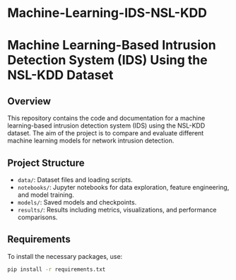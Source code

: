 # Machine-Learning-IDS-NSL-KDD
# Machine Learning-Based Intrusion Detection System (IDS) Using the NSL-KDD Dataset

## Overview
This repository contains the code and documentation for a machine learning-based intrusion detection system (IDS) using the NSL-KDD dataset. The aim of the project is to compare and evaluate different machine learning models for network intrusion detection.

## Project Structure
- `data/`: Dataset files and loading scripts.
- `notebooks/`: Jupyter notebooks for data exploration, feature engineering, and model training.
- `models/`: Saved models and checkpoints.
- `results/`: Results including metrics, visualizations, and performance comparisons.

## Requirements
To install the necessary packages, use:
```bash
pip install -r requirements.txt
